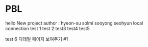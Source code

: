 # PBL
hello
New project 
author : hyeon-su solmi sooyong seohyun
local connection
test 1 test 2 test3 test4 test5

test 6 디테일 페이지 보여주기 #1